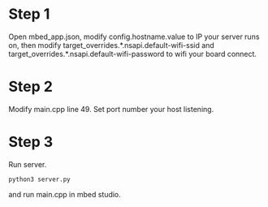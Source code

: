 # Step 1

Open mbed_app.json, modify config.hostname.value to IP your server runs on, then modify target_overrides.\*.nsapi.default-wifi-ssid and target_overrides.\*.nsapi.default-wifi-password to wifi your board connect.

# Step 2

Modify main.cpp line 49. Set port number your host listening.

# Step 3

Run server.
```
python3 server.py
```
and run main.cpp in mbed studio.
